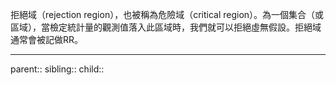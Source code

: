 拒絕域（rejection region），也被稱為危險域（critical region）。為一個集合（或區域），當檢定統計量的觀測值落入此區域時，我們就可以拒絕虛無假設。拒絕域通常會被記做RR。

- - -
parent::
sibling::
child::
